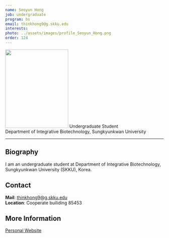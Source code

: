 ```yaml
---
name: Seoyun Hong
job: undergraduate
program: bs
email: thinkhong9@g.skku.edu
interests: 
photo: ../assets/images/profile_Seoyun_Hong.png
order: 124
---
```


<img src="../../assets/images/profile_Seoyun_Hong.png" width="200" height="250">
Undergraduate Student<br>Department of Integrative Biotechnology, Sungkyunkwan University<br>

<hr>

## Biography
I am an undergraduate student at Department of Integrative Biotechnology, Sungkyunkwan University (SKKU), Korea. 

## Contact
**Mail**: thinkhong9@g.skku.edu<br>
**Location**: Cooperate builiding 85453

## More Information
[Personal Website](https://github.com/Think-hong)
